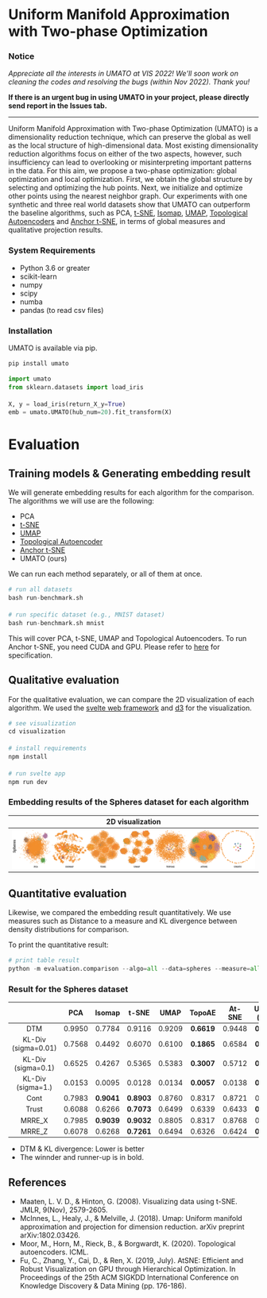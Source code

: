 # Uniform Manifold Approximation with Two-phase Optimization

### Notice

*Appreciate all the interests in UMATO at VIS 2022! We'll soon work on cleaning the codes and resolving the bugs (within Nov 2022). Thank you!*

**If there is an urgent bug in using UMATO in your project, please directly send report in the Issues tab.**

-----


Uniform Manifold Approximation with Two-phase Optimization (UMATO) is a dimensionality reduction technique, which can preserve the global as well as the local structure of high-dimensional data. Most existing dimensionality reduction algorithms focus on either of the two aspects, however, such insufficiency can lead to overlooking or misinterpreting important patterns in the data. For this aim, we propose a two-phase optimization: global optimization and local optimization. First, we obtain the global structure by selecting and optimizing the hub points.
Next, we initialize and optimize other points using the nearest neighbor graph. Our experiments with one synthetic and three real world datasets show that UMATO can outperform the baseline algorithms, such as PCA, [t-SNE](https://lvdmaaten.github.io/tsne/), [Isomap](https://scikit-learn.org/stable/modules/generated/sklearn.manifold.Isomap.html), [UMAP](https://github.com/lmcinnes/umap), [Topological Autoencoders](https://github.com/BorgwardtLab/topological-autoencoders) and [Anchor t-SNE](https://github.com/ZJULearning/AtSNE), in terms of global measures and qualitative projection results.

### System Requirements
- Python 3.6 or greater
- scikit-learn
- numpy
- scipy
- numba
- pandas (to read csv files)

### Installation 

UMATO is available via pip.

```sh
pip install umato
```

```python
import umato
from sklearn.datasets import load_iris

X, y = load_iris(return_X_y=True)
emb = umato.UMATO(hub_num=20).fit_transform(X)
```

# Evaluation

## Training models & Generating embedding result
We will generate embedding results for each algorithm for the comparison. The algorithms we will use are the following:
- PCA
- [t-SNE](https://lvdmaaten.github.io/tsne/)
- [UMAP](https://github.com/lmcinnes/umap)
- [Topological Autoencoder](https://github.com/BorgwardtLab/topological-autoencoders)
- [Anchor t-SNE](https://github.com/ZJULearning/AtSNE)
- UMATO (ours)

We can run each method separately, or all of them at once.
```python
# run all datasets
bash run-benchmark.sh

# run specific dataset (e.g., MNIST dataset)
bash run-benchmark.sh mnist
```
This will cover PCA, t-SNE, UMAP and Topological Autoencoders. To run Anchor t-SNE, you need CUDA and GPU. Please refer to [here](https://github.com/ZJULearning/AtSNE) for specification.


## Qualitative evaluation
For the qualitative evaluation, we can compare the 2D visualization of each algorithm. We used the [svelte web framework](https://svelte.dev/) and [d3](https://d3js.org/) for the visualization.

```python
# see visualization
cd visualization

# install requirements
npm install

# run svelte app
npm run dev
```

### Embedding results of the Spheres dataset for each algorithm

|             2D visualization           |
|:--------------------------------------:|
![Comparing result](./figures/result.png)|



## Quantitative evaluation
Likewise, we compared the embedding result quantitatively. We use measures such as Distance to a measure and KL divergence between density distributions for comparison.

To print the quantitative result:
```python
# print table result
python -m evaluation.comparison --algo=all --data=spheres --measure=all
```

### Result for the Spheres dataset

|                     |  PCA   | Isomap | t-SNE  |  UMAP  | TopoAE | At-SNE |  UMATO (ours) |
| :-----------------: | :----: | :----: | :----: | :----: | :----: | :----: | :-----------: |
| DTM                 | 0.9950 | 0.7784 | 0.9116 | 0.9209 | __0.6619__ | 0.9448 | __0.3849__    |
| KL-Div (sigma=0.01) | 0.7568 | 0.4492 | 0.6070 | 0.6100 | __0.1865__ | 0.6584 | __0.1569__    |
| KL-Div (sigma=0.1)  | 0.6525 | 0.4267 | 0.5365 | 0.5383 | __0.3007__ | 0.5712 | __0.1333__    |
| KL-Div (sigma=1.)   | 0.0153 | 0.0095 | 0.0128 | 0.0134 | __0.0057__ | 0.0138 | __0.0008__    |
| Cont                | 0.7983 | __0.9041__ | __0.8903__ | 0.8760 | 0.8317 | 0.8721 | 0.7884    |
| Trust               | 0.6088 | 0.6266 | __0.7073__ | 0.6499 | 0.6339 | 0.6433 | __0.6558__    |
| MRRE_X              | 0.7985 | __0.9039__ | __0.9032__ | 0.8805 | 0.8317 | 0.8768 | 0.7887    |
| MRRE_Z              | 0.6078 | 0.6268 | __0.7261__ | 0.6494 | 0.6326 | 0.6424 | __0.6557__    |

- DTM & KL divergence: Lower is better
- The winnder and runner-up is in bold.


## References
- Maaten, L. V. D., & Hinton, G. (2008). Visualizing data using t-SNE. JMLR, 9(Nov), 2579-2605.
- McInnes, L., Healy, J., & Melville, J. (2018). Umap: Uniform manifold approximation and projection for dimension reduction. arXiv preprint arXiv:1802.03426.
- Moor, M., Horn, M., Rieck, B., & Borgwardt, K. (2020). Topological autoencoders. ICML.
- Fu, C., Zhang, Y., Cai, D., & Ren, X. (2019, July). AtSNE: Efficient and Robust Visualization on GPU through Hierarchical Optimization. In Proceedings of the 25th ACM SIGKDD International Conference on Knowledge Discovery & Data Mining (pp. 176-186).
